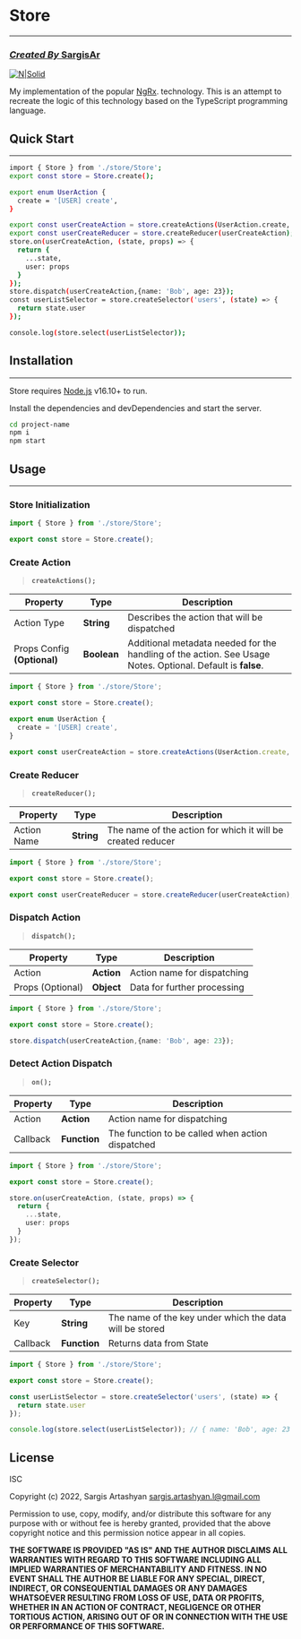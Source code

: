 # Store
***
### [_Created By_ SargisAr](https://github.com/SargisAr)
[![N|Solid](https://avatars.githubusercontent.com/u/88671120?s=40&v=4)](https://github.com/SargisAr)


My implementation of the popular [NgRx](https://ngrx.io/). technology.
This is an attempt to recreate the logic of this technology
based on the TypeScript programming language.

## Quick Start
***
```sh
import { Store } from './store/Store';
export const store = Store.create();

export enum UserAction {
  create = '[USER] create',
}

export const userCreateAction = store.createActions(UserAction.create, true);
export const userCreateReducer = store.createReducer(userCreateAction);
store.on(userCreateAction, (state, props) => {
  return {
    ...state,
    user: props
  }
});
store.dispatch(userCreateAction,{name: 'Bob', age: 23});
const userListSelector = store.createSelector('users', (state) => {
  return state.user
});

console.log(store.select(userListSelector));
```

## Installation
***
Store requires [Node.js](https://nodejs.org/) v16.10+ to run.

Install the dependencies and devDependencies and start the server.

```sh
cd project-name
npm i
npm start
```

## Usage
***
### Store Initialization

```ts
import { Store } from './store/Store';

export const store = Store.create();
```

### Create Action

>**`createActions();`** 

| Property      | Type  | Description  |
| ----------- | ----------- | ----------- |
| Action Type      | **String**       | Describes the action that will be dispatched       |
| Props Config **(Optional)**   | **Boolean**        | Additional metadata needed for the handling of the action. See Usage  Notes. Optional. Default is **false**.        |
```ts
import { Store } from './store/Store';

export const store = Store.create();

export enum UserAction {
  create = '[USER] create',
}

export const userCreateAction = store.createActions(UserAction.create, true);
```
### Create Reducer

>**`createReducer();`** 

| Property      | Type  | Description  |
| ----------- | ----------- | ----------- |
| Action Name      | **String**       |The name of the action for which it will be created reducer      |

```ts
import { Store } from './store/Store';

export const store = Store.create();

export const userCreateReducer = store.createReducer(userCreateAction);
```

### Dispatch Action

>**`dispatch();`** 

| Property      | Type  | Description  |
| ----------- | ----------- | ----------- |
| Action      | **Action**       |Action name for dispatching       |
| Props (Optional)      | **Object**       |Data for further processing      |

```ts
import { Store } from './store/Store';

export const store = Store.create();

store.dispatch(userCreateAction,{name: 'Bob', age: 23});
```
### Detect Action Dispatch

>**`on();`** 

| Property      | Type  | Description  |
| ----------- | ----------- | ----------- |
| Action      | **Action**       |Action name for dispatching       |
| Callback      | **Function**       |The function to be called when action dispatched      |

```ts
import { Store } from './store/Store';

export const store = Store.create();

store.on(userCreateAction, (state, props) => {
  return {
    ...state,
    user: props
  }
});
```

### Create Selector

>**`createSelector();`** 

| Property      | Type  | Description  |
| ----------- | ----------- | ----------- |
| Key      | **String**       |The name of the key under which the data will be stored       |
| Callback      | **Function**       |Returns data from State      |

```ts
import { Store } from './store/Store';

export const store = Store.create();

const userListSelector = store.createSelector('users', (state) => {
  return state.user
});

console.log(store.select(userListSelector)); // { name: 'Bob', age: 23 }
```

## License

ISC

Copyright (c) 2022, Sargis Artashyan <sargis.artashyan.l@gmail.com>

Permission to use, copy, modify, and/or distribute this software for any
purpose with or without fee is hereby granted, provided that the above
copyright notice and this permission notice appear in all copies.

**THE SOFTWARE IS PROVIDED "AS IS" AND THE AUTHOR DISCLAIMS ALL WARRANTIES
WITH REGARD TO THIS SOFTWARE INCLUDING ALL IMPLIED WARRANTIES OF
MERCHANTABILITY AND FITNESS. IN NO EVENT SHALL THE AUTHOR BE LIABLE FOR
ANY SPECIAL, DIRECT, INDIRECT, OR CONSEQUENTIAL DAMAGES OR ANY DAMAGES
WHATSOEVER RESULTING FROM LOSS OF USE, DATA OR PROFITS, WHETHER IN AN
ACTION OF CONTRACT, NEGLIGENCE OR OTHER TORTIOUS ACTION, ARISING OUT OF
OR IN CONNECTION WITH THE USE OR PERFORMANCE OF THIS SOFTWARE.**

